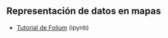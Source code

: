 ## Representación de datos en mapas

- [Tutorial de Folium](https://github.com/mondeja/fullstack/tree/master/backend/src/analisis_de_datos/visualizacion/mapas/data_representation.ipynb) (ipynb)